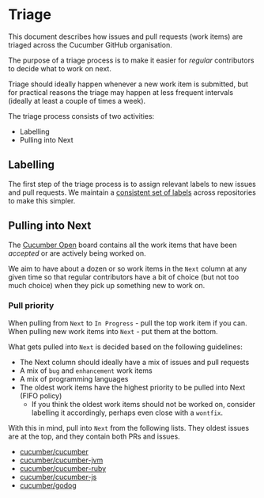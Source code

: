 # Triage

This document describes how issues and pull requests (work items) are triaged across
the Cucumber GitHub organisation.

The purpose of a triage process is to make it easier for *regular* contributors
to decide what to work on next.

Triage should ideally happen whenever a new work item is submitted, but for practical
reasons the triage may happen at less frequent intervals (ideally at least a couple of
times a week).

The triage process consists of two activities:

* Labelling
* Pulling into Next

## Labelling

The first step of the triage process is to assign relevant labels to new issues and
pull requests. We maintain a [consistent set of labels](https://github.com/cucumber/cucumber/pull/1326)
across repositories to make this simpler.

## Pulling into Next

The [Cucumber Open](https://github.com/orgs/cucumber/projects/8) board contains all the
work items that have been *accepted* or are actively being worked on.

We aim to have about a dozen or so work items in the `Next` column at any given time
so that regular contributors have a bit of choice (but not too much choice) when they
pick up something new to work on.

### Pull priority

When pulling from `Next` to `In Progress` - pull the top work item if you can.
When pulling new work items into `Next` - put them at the bottom.

What gets pulled into `Next` is decided based on the following guidelines:

* The Next column should ideally have a mix of issues and pull requests
* A mix of `bug` and `enhancement` work items
* A mix of programming languages
* The oldest work items have the highest priority to be pulled into Next (FIFO policy)
  * If you think the oldest work items should not be worked on, consider labelling it accordingly,
    perhaps even close with a `wontfix`.

With this in mind, pull into `Next` from the following lists. They oldest issues are at the top,
and they contain both PRs and issues.

* [cucumber/cucumber](https://github.com/cucumber/cucumber/issues?q=is%3Aopen+sort%3Acreated-asc)
* [cucumber/cucumber-jvm](https://github.com/cucumber/cucumber-jvm/issues?q=is%3Aopen+sort%3Acreated-asc)
* [cucumber/cucumber-ruby](https://github.com/cucumber/cucumber-ruby/issues?q=is%3Aopen+sort%3Acreated-asc)
* [cucumber/cucumber-js](https://github.com/cucumber/cucumber-js/issues?q=is%3Aopen+sort%3Acreated-asc)
* [cucumber/godog](https://github.com/cucumber/godog/issues?q=is%3Aopen+sort%3Acreated-asc)
